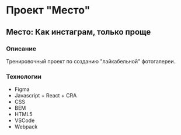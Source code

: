 # Проект "Место"

## Место: Как инстаграм, только проще

### Описание

Тренировочный проект по созданию "лайкабельной" фотогалереи.

### Технологии

* Figma
* Javascript + React + CRA
* CSS
* BEM
* HTML5
* VSCode
* Webpack
